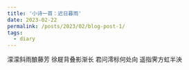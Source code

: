 ```yaml
---
title: '小诗一首：迟日暮雨'
date: 2023-02-22
permalink: /posts/2023/02/blog-post-1/
tags:
  - diary
---
```


濛濛斜雨酿藤芳
徐屣背叠影渐长
君问澪标何处向
遥指霁方虹半泱